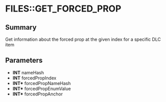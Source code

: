 # FILES::GET_FORCED_PROP

## Summary
Get information about the forced prop at the given index for a specific DLC item

## Parameters
* **INT** nameHash
* **INT** forcedPropIndex
* **INT\*** forcedPropNameHash
* **INT\*** forcedPropEnumValue
* **INT\*** forcedPropAnchor